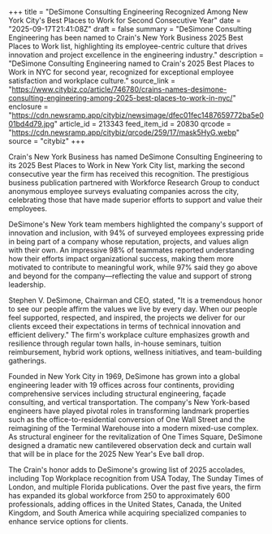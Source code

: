 +++
title = "DeSimone Consulting Engineering Recognized Among New York City's Best Places to Work for Second Consecutive Year"
date = "2025-09-17T21:41:08Z"
draft = false
summary = "DeSimone Consulting Engineering has been named to Crain's New York Business 2025 Best Places to Work list, highlighting its employee-centric culture that drives innovation and project excellence in the engineering industry."
description = "DeSimone Consulting Engineering named to Crain's 2025 Best Places to Work in NYC for second year, recognized for exceptional employee satisfaction and workplace culture."
source_link = "https://www.citybiz.co/article/746780/crains-names-desimone-consulting-engineering-among-2025-best-places-to-work-in-nyc/"
enclosure = "https://cdn.newsramp.app/citybiz/newsimage/dfec01fec1487659772ba5e001bd4d79.jpg"
article_id = 213343
feed_item_id = 20830
qrcode = "https://cdn.newsramp.app/citybiz/qrcode/259/17/mask5HyG.webp"
source = "citybiz"
+++

<p>Crain's New York Business has named DeSimone Consulting Engineering to its 2025 Best Places to Work in New York City list, marking the second consecutive year the firm has received this recognition. The prestigious business publication partnered with Workforce Research Group to conduct anonymous employee surveys evaluating companies across the city, celebrating those that have made superior efforts to support and value their employees.</p><p>DeSimone's New York team members highlighted the company's support of innovation and inclusion, with 94% of surveyed employees expressing pride in being part of a company whose reputation, projects, and values align with their own. An impressive 98% of teammates reported understanding how their efforts impact organizational success, making them more motivated to contribute to meaningful work, while 97% said they go above and beyond for the company—reflecting the value and support of strong leadership.</p><p>Stephen V. DeSimone, Chairman and CEO, stated, "It is a tremendous honor to see our people affirm the values we live by every day. When our people feel supported, respected, and inspired, the projects we deliver for our clients exceed their expectations in terms of technical innovation and efficient delivery." The firm's workplace culture emphasizes growth and resilience through regular town halls, in-house seminars, tuition reimbursement, hybrid work options, wellness initiatives, and team-building gatherings.</p><p>Founded in New York City in 1969, DeSimone has grown into a global engineering leader with 19 offices across four continents, providing comprehensive services including structural engineering, façade consulting, and vertical transportation. The company's New York-based engineers have played pivotal roles in transforming landmark properties such as the office-to-residential conversion of One Wall Street and the reimagining of the Terminal Warehouse into a modern mixed-use complex. As structural engineer for the revitalization of One Times Square, DeSimone designed a dramatic new cantilevered observation deck and curtain wall that will be in place for the 2025 New Year's Eve ball drop.</p><p>The Crain's honor adds to DeSimone's growing list of 2025 accolades, including Top Workplace recognition from USA Today, The Sunday Times of London, and multiple Florida publications. Over the past five years, the firm has expanded its global workforce from 250 to approximately 600 professionals, adding offices in the United States, Canada, the United Kingdom, and South America while acquiring specialized companies to enhance service options for clients.</p>